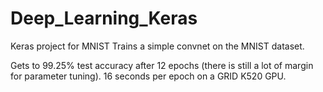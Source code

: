 # Deep_Learning_Keras
Keras project for MNIST
Trains a simple convnet on the MNIST dataset.

Gets to 99.25% test accuracy after 12 epochs 
(there is still a lot of margin for parameter tuning). 
16 seconds per epoch on a GRID K520 GPU.
